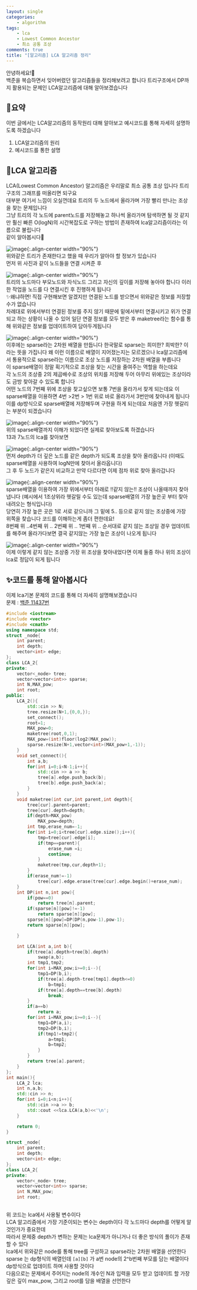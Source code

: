 ```yaml
---
layout: single
categories:
    - algorithm
tags:
    - lca
    - Lowest Common Ancestor
    - 최소 공통 조상
comments: true
title: "[알고리즘] LCA 알고리즘 정리"
---
```


안녕하세요!👋<br>
백준을 복습하면서 잊어버렸던 알고리즘들을 정리해보려고 합니다 트리구조에서 DP까지 활용되는 문제인 LCA알고리즘에 대해 알아보겠습니다<br>

## 🙏요약
이번 글에서는 LCA알고리즘의 동작원리 대해 알아보고 예시코드를 통해 자세히 설명하도록 하겠습니다

1. LCA알고리즘의 원리
2. 예시코드를 통한 설명

## 📔LCA 알고리즘

LCA(Lowest Common Ancestor) 알고리즘은 우리말로 최소 공통 조상 입니다 트리구조의 그래프를 떠올리면 되구요<br>
대부분 여기서 느낌이 오실껀데요 트리의 두 노드에서 올라가며 가장 빨리 만나는 조상을 찾는 문제입니다<br>
그냥 트리의 각 노드에 parent노드를 저장해놓고 하나씩 올라가며 탐색하면 될 것 같지만 훨신 빠른 O(logN)의 시간복잡도로 구하는 방법이 존재하여 lca알고리즘이라는 이름으로 불립니다<br>
같이 알아봅시다👊<br>

![image](/assets/images/0729_29/lca1.png){:.align-center width="90%"}  <br>
위와같은 트리가 존재한다고 했을 때 우리가 알아야 할 정보가 있습니다<br>
먼저 위 사진과 같이 노드들을 연결 시켜준 후<br>

![image](/assets/images/0729_29/lca2.png){:.align-center width="90%"}  <br>
트리의 노드마다 부모노드와 자식노드 그리고 자신의 깊이를 저장해 놓아야 합니다 이러한 작업을 노드를 다 연결시킨 후 진행하게 됩니다<br>
✨왜냐하면! 직접 구현해보면 알겠지만 연결된 노드를 받으면서 위와같은 정보를 저장할 수가 없습니다<br>
차례대로 위에서부터 연결된 정보를 주지 않기 때문에 밑에서부터 연결시키고 위가 연결되고 하는 상황이 나올 수 있어 일단 연결 정보를 모두 받은 후 maketree라는 함수를 통해 위와같은 정보를 업데이트하여 담아두게됩니다<br>

![image](/assets/images/0729_29/lca3.png){:.align-center width="90%"}  <br>
이후에는 sparse라는 2차원 배열을 만듭니다 한국말로 sparse는 희미한? 희박한? 이라는 뜻을 가집니다 왜 이런 이름으로 배열이 지어졌는지는 모르겠으나 lca알고리즘에서 통용적으로 sparse라는 이름으로 조상 노드를 저장하는 2차원 배열을 부릅니다<br>
이 sparse배열이 정말 획기적으로 조상을 찾는 시간을 줄여주는 역할을 하는데요<br>
각 노드의 조상중 2의 제곱배수로 조상의 위치를 저장해 두어 아무리 위에있는 조상이라도 금방 찾아갈 수 있도록 합니다<br>
어떤 노드의 7번째 위에 조상을 찾고싶으면 보통 7번을 올라가서 찾게 되는데요 이 sparse배열을 이용하면 4번 >2번 > 1번 위로 바로 올라가서 3번만에 찾아내게 됩니다<br>
이를 dp방식으로 sparse배열에 저장해두며 구현을 하게 되는데요 처음엔 가장 헷갈리는 부분이 되겠습니다<br>

![image](/assets/images/0729_29/lca4.png){:.align-center width="90%"}  <br>
위의 sparse배열까지 이해가 되었다면 실제로 찾아보도록 하겠습니다<br>
13과 7노드의 lca를 찾아보면<br>

![image](/assets/images/0729_29/lca5.png){:.align-center width="90%"}  <br>
먼저 depth가 더 깊은 노드를 같은 depth가 되도록 조상을 찾아 올라옵니다 (이때도 sparse배열을 사용하여 logN만에 찾아서 올라옵니다)<br>
그 후 두 노드가 같은지 비교하고 만약 다르다면 이제 점차 위로 찾아 올라갑니다<br>

![image](/assets/images/0729_29/lca6.png){:.align-center width="90%"}  <br>
sparse배열을 이용하여 가장 위에서부터 아래로 !!같지 않는!! 조상이 나올때까지 찾아냅니다 (예시에서 1조상위라 헷갈릴 수도 있는데 sparse배열의 가장 높은곳 부터 찾아내려오는 형식입니다)<br>
당연히 가장 높은 곳은 1로 서로 같으니까 그 밑에 5.. 등으로 같지 않는 조상중에 가장 위쪽을 찾습니다 코드를 이해하는게 좀더 편한데요!<br>
8번째 위 ..4번째 위 .. 2번째 위 .. 1번째 위 .. 순서대로 같지 않는 조상일 경우 업데이트를 해주며 올라가다보면 결국 같지않는 가장 높은 조상이 나오게 됩니다<br>

![image](/assets/images/0729_29/lca7.png){:.align-center width="90%"}  <br>
이제 이렇게 같지 않는 조상중 가장 위 조상을 찾아내었다면 이제 둘중 하나 위의 조상이 lca로 정답이 되게 됩니다<br>


## ✨코드를 통해 알아봅시다
이제 lca기본 문제의 코드를 통해 더 자세히 설명해보겠습니다<br>
문제 : [백준 11437번](https://www.acmicpc.net/problem/11437) <br>
  
```cpp
#include <iostream>
#include <vector>
#include <cmath>
using namespace std;
struct _node{
    int parent;
    int depth;
    vector<int> edge;
};
class LCA_2{
private:
    vector<_node> tree;
    vector<vector<int>> sparse;
    int N,MAX_pow;
    int root;
public:
    LCA_2(){
        std::cin >> N;
        tree.resize(N+1,{0,0,});
        set_connect();
        root=1;
        MAX_pow=0;
        maketree(root,0,1);
        MAX_pow=(int)floor(log2(MAX_pow));
        sparse.resize(N+1,vector<int>(MAX_pow+1,-1));
    }
    void set_connect(){
        int a,b;
        for(int i=0;i<N-1;i++){
            std::cin >> a >> b;
            tree[a].edge.push_back(b);
            tree[b].edge.push_back(a);
        }
    }
    void maketree(int cur,int parent,int depth){
        tree[cur].parent=parent;
        tree[cur].depth=depth;
        if(depth>MAX_pow)
            MAX_pow=depth;
        int tmp,erase_num=-1;
        for(int i=0;i<tree[cur].edge.size();i++){
            tmp=tree[cur].edge[i];
            if(tmp==parent){
                erase_num =i;
                continue;
            }
            maketree(tmp,cur,depth+1);
        }
        if(erase_num!=-1)
            tree[cur].edge.erase(tree[cur].edge.begin()+erase_num);
    }
    int DP(int n,int pow){
        if(pow==0)
            return tree[n].parent;
        if(sparse[n][pow]!=-1)
            return sparse[n][pow];
        sparse[n][pow]=DP(DP(n,pow-1),pow-1);
        return sparse[n][pow];

    }

    int LCA(int a,int b){
        if(tree[a].depth>tree[b].depth)
            swap(a,b);
        int tmp1,tmp2;
        for(int i=MAX_pow;i>=0;i--){
            tmp1=DP(b,i);
            if(tree[a].depth-tree[tmp1].depth<=0)
                b=tmp1;
            if(tree[a].depth==tree[b].depth)
                break;
        }
        if(a==b)
            return a;
        for(int i=MAX_pow;i>=0;i--){
            tmp1=DP(a,i);
            tmp2=DP(b,i);
            if(tmp1!=tmp2){
                a=tmp1;
                b=tmp2;
            }
        }
        return tree[a].parent;
    }
};
int main(){
    LCA_2 lca;
    int n,a,b;
    std::cin >> n;
    for(int i=0;i<n;i++){
        std::cin >>a >> b;
        std::cout <<lca.LCA(a,b)<<'\n';
    }

    return 0;
}
```

```cpp
struct _node{
    int parent;
    int depth;
    vector<int> edge;
};
class LCA_2{
private:
    vector<_node> tree;
    vector<vector<int>> sparse;
    int N,MAX_pow;
    int root;
  
```
위 코드는 lca에서 사용될 변수이다<br>
LCA 알고리즘에서 가장 기준이되는 변수는 depth이다 각 노드마다 depth를 어떻게 알 것인가가 중요한데<br>
따라서 문제중 depth가 변하는 문제는 lca문제가 아니거나 더 좋은 방식의 풀이가 존재할 수 있다<br>
lca에서 위와같은 node를 통해 tree를 구성하고 sparse라는 2차원 배열을 선언한다<br>
sparse 는 dp형식의 배열인데 `[a][b]` 가 a번 node의 2^b번째 부모를 담는 배열이다 dp방식으로 업데이트 하며 사용할 것이다<br>
다음으로는 문제에서 주어지는 node의 개수인 N과 입력을 모두 받고 업데이트 할 가장 깊은 깊이 max_pow, 그리고 root를 담을 배열을 선언한다<br>



